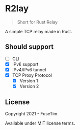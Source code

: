 # R2lay
> Short for Rust Relay

A simple TCP relay made in Rust.

## Should support

- [ ] CLI
- [x] IPv6 support
- [x] IPv4/IPv6 tunnel
- [x] TCP Proxy Protocol
  * [x] Version 1
  * [x] Version 2

## License

Copyright 2021 - FuseTim

Available under MIT license terms.